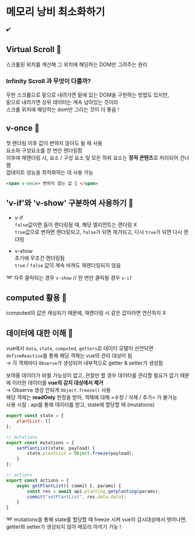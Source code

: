 # 메모리 낭비 최소화하기  
✔️
## Virtual Scroll 💫
스크롤된 위치를 계산해 그 위치에 해당하는 DOM만 그려주는 원리  

### Infinity Scroll 과 무엇이 다를까?
무한 스크롤으로 밑으로 내려가면 밑에 있는 DOM을 구현하는 방법도 있지만,  
밑으로 내려가면 상위 데이터는 계속 남아있는 것이라  
스크롤 위치에 해당하는 dom만 그리는 것이 더 좋음 !

## v-once 💫
첫 렌더링 이후 값이 변하지 않아도 될 때 사용  
요소와 구성요소를 한 번만 렌더링함  
이후에 재랜더링 시, 요소 / 구성 요소 및 모든 하위 요소는 **정적 콘텐츠**로 처리되어 건너뜀  
업데이트 성능을 최적화하는 데 사용 가능  
```html
<span v-once> 변하지 않는 값 🌳 </span>
```

## 'v-if'와 'v-show' 구분하여 사용하기 💫
- v-if  
`false`값이면 돔이 랜더링될 때, 해당 엘리먼트는 랜더링 X  
`true`값으로 변하면 랜더링되고, `false`가 되면 제거되고, 다시 `true`가 되면 다시 랜더링  

- v-show  
초기에 무조건 랜더링됨  
`true` / `false` 값이 계속 바껴도 재랜더링되지 않음  

➿ 자주 클릭되는 경우 `v-show` // 한 번만 클릭될 경우 `v-if`

## computed 활용 💫
computed의 값은 캐싱되기 때문에, 재랜더링 시 같은 값이라면 연산하지 X

## 데이터에 대한 이해 💫
vue에서 `data`, `state`, `computed`, `getters`로 데이터 모델이 선언되면  
`defineReactive`를 통해 해당 객체는 vue의 관리 대상이 됨  
→ 각 객체마다 `Observe`가 생성되어 내부적으로 getter & setter가 생성됨  

보여줄 데이터가 바뀔 가능성이 없고, 관찰만 할 경우 데이터를 관리할 필요가 없기 때문에 이러한 데이터를 **vue의 감지 대상에서 제거**  
→ Observe 생성 안되게 `Object.freeze()` 사용  
해당 객체는 **readOnly** 판정을 받아, 객체에 대해 >수정 / 삭제 / 추가< 가 불가능  
사용 시점 : api를 통해 데이터를 받고, state에 할당할 때 (mutations)

```js
export const state = {
    plantList: []
};

// mutations
export const mutations = {
    setPlantList(state, payload) {
        state.plantList = Object.freeze(payload);
    }
};

// actions
export const actions = {
    async getPlantList({ commit }, params) {
        const res = await api.planting.getplanting(params);
        commit("setPlantList", res.data.data);
    }
}
```
➿ mutations을 통해 state를 할당할 때 freeze 시켜 vue의 감시대상에서 벗어나면, getter와 setter가 생성되지 않아 메모리 아끼기 가능 !
